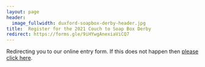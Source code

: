```yaml
---
layout: page
header:
  image_fullwidth: duxford-soapbox-derby-header.jpg
title:  Register for the 2021 Couch to Soap Box Derby
redirect: https://forms.gle/9iHYwgAnexiaViCQ7
---
```


Redirecting you to our online entry form. If this does not happen then [please click here]({{page.redirect}}).
